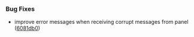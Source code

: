 ### Bug Fixes

* improve error messages when receiving corrupt messages from panel ([6081db0](https://github.com/dchesterton/texecom2mqtt/commit/6081db074460a986e2f4466e276f1c1a5833f071))
